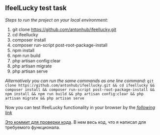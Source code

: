 ## IfeelLucky test task

*Steps to run the project on your local environment:*
1. git clone https://github.com/antonhub/ifeellucky.git
2. cd ifeellucky
3. composer install
4. composer run-script post-root-package-install
5. npm install
6. npm run build
7. php artisan config:clear
8. php artisan migrate
9. php artisan serve

*Alternatively you can run the same commands as one line command:*
```git clone https://github.com/antonhub/ifeellucky.git && cd ifeellucky && composer install && composer run-script post-root-package-install && npm install && npm run build && php artisan config:clear && php artisan migrate && php artisan serve```

Now you can test IfeelLucky functionality in your browser by the <a href="http://localhost:8000/">*following link*</a>

<a href="https://github.com/antonhub/ifeellucky/commit/99d1b806a68c82fadbfaac56a06d80f1eae2958c">Это коммит для проверки кода</a>. В нем весь код, что я написал для требуемого функционала.
